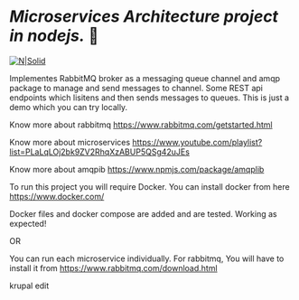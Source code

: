 # _Microservices Architecture project in nodejs._ 🚀

[![N|Solid](https://nodejs.org/static/images/logo.svg)](https://nodejs.org/en/)

Implementes RabbitMQ broker as a messaging queue channel and amqp package to manage and send messages to channel.
Some REST api endpoints which lisitens and then sends messages to queues.
This is just a demo which you can try locally.

Know more about rabbitmq https://www.rabbitmq.com/getstarted.html

Know more about microservices https://www.youtube.com/playlist?list=PLaLqLOj2bk9ZV2RhqXzABUP5QSg42uJEs

Know more about amqpib https://www.npmjs.com/package/amqplib

To run this project you will require Docker. You can install docker from here https://www.docker.com/

Docker files and docker compose are added and are tested. Working as expected!

OR

You can run each microservice individually. For rabbitmq, You will have to install it from https://www.rabbitmq.com/download.html

krupal edit
